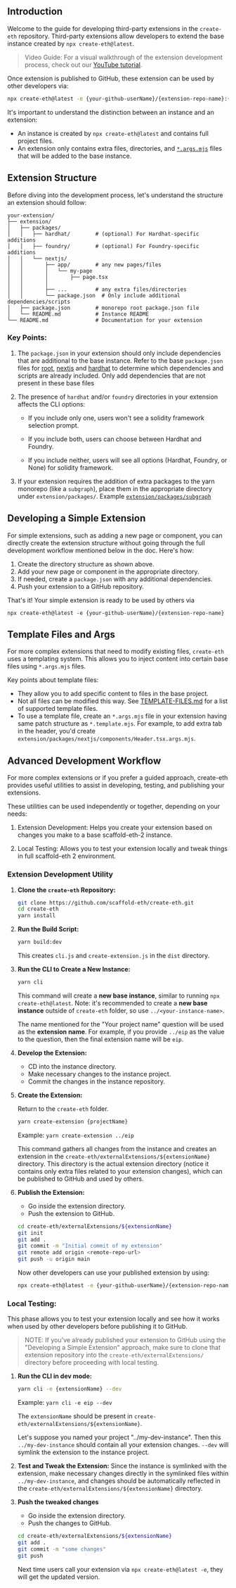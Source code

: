 ## Introduction

Welcome to the guide for developing third-party extensions in the `create-eth` repository. Third-party extensions allow developers to extend the base instance created by `npx create-eth@latest`.

> Video Guide: For a visual walkthrough of the extension development process, check out our [YouTube tutorial](https://youtu.be/XQCv533XGZk?si=dlJH4zd4b99_6soW).

Once extension is published to GitHub, these extension can be used by other developers via:

```bash
npx create-eth@latest -e {your-github-userName}/{extension-repo-name}:{extension-branch-name} # extension-branch-name is optional
```

It's important to understand the distinction between an instance and an extension:

- An instance is created by `npx create-eth@latest` and contains full project files.
- An extension only contains extra files, directories, and [`*.args.mjs`](TEMPLATING.md#args-files) files that will be added to the base instance.

## Extension Structure

Before diving into the development process, let's understand the structure an extension should follow:

```
your-extension/
├── extension/
│   ├── packages/
│   │   ├── hardhat/        # (optional) For Hardhat-specific additions
│   │   ├── foundry/        # (optional) For Foundry-specific additions
│   │   └── nextjs/
│   │       ├── app/        # any new pages/files
│   │       │   └── my-page
│   │       │       ├── page.tsx
│   │       │
│   │       ├── ...         # any extra files/directories
│   │       └── package.json  # Only include additional dependencies/scripts
│   ├── package.json        # monorepo root package.json file
│   └── README.md           # Instance README
└── README.md               # Documentation for your extension
```

### Key Points:

1. The `package.json` in your extension should only include dependencies that are additional to the base instance. Refer to the base `package.json` files for [root](https://github.com/scaffold-eth/create-eth/blob/main/templates/base/package.json), [nextjs](https://github.com/scaffold-eth/create-eth/blob/main/templates/base/packages/nextjs/package.json) and [hardhat](https://github.com/scaffold-eth/create-eth/blob/main/templates/solidity-frameworks/hardhat/package.json) to determine which dependencies and scripts are already included. Only add dependencies that are not present in these base files

2. The presence of `hardhat` and/or `foundry` directories in your extension affects the CLI options:
   - If you include only one, users won't see a solidity framework selection prompt.

   - If you include both, users can choose between Hardhat and Foundry.

   - If you include neither, users will see all options (Hardhat, Foundry, or None) for solidity framework.

3. If your extension requires the addition of extra packages to the yarn monorepo (like a `subgraph`), place them in the appropriate directory under `extension/packages/`. Example [`extension/packages/subgraph`](https://github.com/scaffold-eth/create-eth-extensions/tree/subgraph/extension/packages)

## Developing a Simple Extension

For simple extensions, such as adding a new page or component, you can directly create the extension structure without going through the full development workflow mentioned below in the doc. Here's how:

1. Create the directory structure as shown above.
2. Add your new page or component in the appropriate directory.
3. If needed, create a `package.json` with any additional dependencies.
4. Push your extension to a GitHub repository.

That's it! Your simple extension is ready to be used by others via

```shell
npx create-eth@latest -e {your-github-userName}/{extension-repo-name}
```

## Template Files and Args

For more complex extensions that need to modify existing files, `create-eth` uses a templating system. This allows you to inject content into certain base files using `*.args.mjs` files.

Key points about template files:

- They allow you to add specific content to files in the base project.
- Not all files can be modified this way. See [TEMPLATE-FILES.md](./TEMPLATE-FILES.md) for a list of supported template files.
- To use a template file, create an `*.args.mjs` file in your extension having same patch structure as `*.template.mjs`. For example, to add extra tab in the header, you'd create `extension/packages/nextjs/components/Header.tsx.args.mjs`.

## Advanced Development Workflow

For more complex extensions or if you prefer a guided approach, create-eth provides useful utilities to assist in developing, testing, and publishing your extensions.

These utilities can be used independently or together, depending on your needs:

1. Extension Development: Helps you create your extension based on changes you make to a base scaffold-eth-2 instance.

2. Local Testing: Allows you to test your extension locally and tweak things in full scaffold-eth 2 environment.

### Extension Development Utility

1. **Clone the `create-eth` Repository:**

   ```bash
   git clone https://github.com/scaffold-eth/create-eth.git
   cd create-eth
   yarn install
   ```

2. **Run the Build Script:**

   ```bash
   yarn build:dev
   ```

   This creates `cli.js` and `create-extension.js` in the `dist` directory.

3. **Run the CLI to Create a New Instance:**

   ```bash
   yarn cli
   ```

   This command will create a **new base instance**, similar to running `npx create-eth@latest`.
   Note: it's recommended to create a **new base instance** outside of `create-eth` folder, so use `../<your-instance-name>`.

   The name mentioned for the "Your project name" question will be used as the **extension name**. For example, if you provide `../eip` as the value to the question, then the final extension name will be `eip`.

4. **Develop the Extension:**
   - CD into the instance directory.
   - Make necessary changes to the instance project.
   - Commit the changes in the instance repository.

5. **Create the Extension:**

   Return to the `create-eth` folder.

   ```bash
   yarn create-extension {projectName}
   ```

   Example: `yarn create-extension ../eip`

   This command gathers all changes from the instance and creates an extension in the `create-eth/externalExtensions/${extensionName}` directory. This directory is the actual extension directory (notice it contains only extra files related to your extension changes), which can be published to GitHub and used by others.

6. **Publish the Extension:**
   - Go inside the extension directory.
   - Push the extension to GitHub.

   ```bash
   cd create-eth/externalExtensions/${extensionName}
   git init
   git add .
   git commit -m "Initial commit of my extension"
   git remote add origin <remote-repo-url>
   git push -u origin main
   ```

   Now other developers can use your published extension by using:

   ```bash
   npx create-eth@latest -e {your-github-userName}/{extension-repo-name}:{extension-branch-name} # extension-branch-name is optional
   ```

### Local Testing:

This phase allows you to test your extension locally and see how it works when used by other developers before publishing it to GitHub.

> NOTE: If you've already published your extension to GitHub using the "Developing a Simple Extension" approach, make sure to clone that extension repository into the `create-eth/externalExtensions/` directory before proceeding with local testing.

1. **Run the CLI in dev mode:**

   ```bash
   yarn cli -e {extensionName} --dev
   ```

   Example: `yarn cli -e eip --dev`

   The `extensionName` should be present in `create-eth/externalExtensions/${extensionName}`.

   Let's suppose you named your project "../my-dev-instance". Then this `../my-dev-instance` should contain all your extension changes. `--dev` will symlink the extension to the instance project.

2. **Test and Tweak the Extension:**
   Since the instance is symlinked with the extension, make necessary changes directly in the symlinked files within `../my-dev-instance`, and changes should be automatically reflected in the `create-eth/externalExtensions/${extensionName}` directory.

3. **Push the tweaked changes**
   - Go inside the extension directory.
   - Push the changes to GitHub.

   ```bash
   cd create-eth/externalExtensions/${extensionName}
   git add .
   git commit -m "some changes"
   git push
   ```

   Next time users call your extension via `npx create-eth@latest -e`, they will get the updated version.
